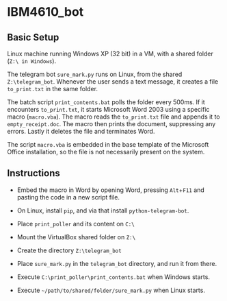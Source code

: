 # IBM4610_bot

## Basic Setup

Linux machine running Windows XP (32 bit) in a VM, with a shared folder (`Z:\ in Windows`).

The telegram bot `sure_mark.py` runs on Linux, from the shared `Z:\telegram_bot`.
Whenever the user sends a text message, it creates a file `to_print.txt` in the same folder.

The batch script `print_contents.bat` polls the folder every 500ms.
If it encounters `to_print.txt`, it starts Microsoft Word 2003 using a specific macro (`macro.vba`).
The macro reads the `to_print.txt` file and appends it to `empty_receipt.doc`.
The macro then prints the document, suppressing any errors.
Lastly it deletes the file and terminates Word.

The script `macro.vba` is embedded in the base template of the Microsoft Office installation, so the file is not necessarily present on the system.

## Instructions

* Embed the macro in Word by opening Word, pressing `Alt`+`F11` and pasting the code in a new script file.

* On Linux, install `pip`, and via that install `python-telegram-bot`.

* Place `print_poller` and its content on `C:\`

* Mount the VirtualBox shared folder on `Z:\`

* Create the directory `Z:\telegram_bot`

* Place `sure_mark.py` in the `telegram_bot` directory, and run it from there.

* Execute `C:\print_poller\print_contents.bat` when Windows starts.

* Execute `~/path/to/shared/folder/sure_mark.py` when Linux starts.

